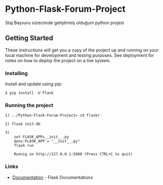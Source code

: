 # Python-Flask-Forum-Project

Staj Başvuru sürecimde geliştirmiş olduğum python projesi

## Getting Started

These instructions will get you a copy of the project up and running on your local machine for development and testing purposes. See deployment for notes on how to deploy the project on a live system.

### Installing

Install and update using pip:
```
$ pip install -U Flask
```

### Running the project

```
1) ../Python-Flask-Forum-Project> cd flaskr

2) flask init-db

3) 
    set FLASK_APP=__init__.py
    $env:FLASK_APP = "__init__.py"
    flask run

    Runnig on http://127.0.0.1:5000 (Press CTRL+C to quit)
```

### Links

* [Documentation](https://flask.palletsprojects.com/en/2.1.x/) - Flask Documentations